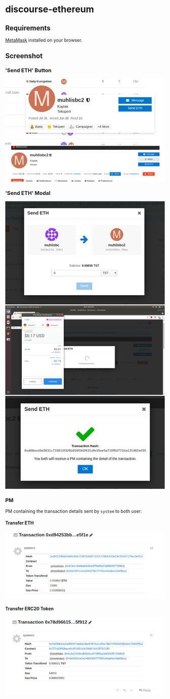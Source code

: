 # discourse-ethereum

## Requirements

[MetaMask](https://metamask.io/) installed on your browser.

## Screenshot
### 'Send ETH' Button

![](screenshot/send-eth-user-card.png)
![](screenshot/send-eth-user-profile.png)

### 'Send ETH' Modal

![](screenshot/send-eth-modal-1.png)
![](screenshot/send-eth-modal-2.png)
![](screenshot/send-eth-modal-3.png)

### PM
PM containing the transaction details sent by `system` to both user:

#### Transfer ETH
![pm](screenshot/pm-tx-details-eth.png)

#### Transfer ERC20 Token
![pm](screenshot/pm-tx-details-erc20.png)
